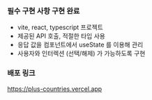 ### 필수 구현 사항 구현 완료
- vite, react, typescript 프로젝트
- 제공된 API 호출, 적절한 타입 사용
- 응답 값을 컴포넌트에서 useState 를 이용해 관리
- 사용자와 인터렉션 (선택/해제) 가 가능하도록 구현

### 배포 링크
https://plus-countries.vercel.app
